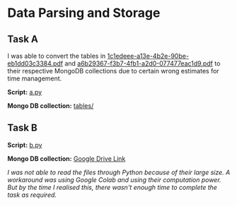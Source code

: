 # Data Parsing and Storage

## Task A
I was able to convert the tables in [1c1edeee-a13e-4b2e-90be-eb1dd03c3384.pdf](./Rec_Task/1c1edeee-a13e-4b2e-90be-eb1dd03c3384.pdf) and [a6b29367-f3b7-4fb1-a2d0-077477eac1d9.pdf](./Rec_Task/a6b29367-f3b7-4fb1-a2d0-077477eac1d9.pdf) to their respective MongoDB collections due to certain wrong estimates for time management.

**Script:** [a.py](./a.py)

**Mongo DB collection:** [tables/](./tables/)

## Task B
**Script:** [b.py](./b.py)

**Mongo DB collection:** [Google Drive Link](https://drive.google.com/drive/folders/1p1TL8wlYQ1sH2zgrQHRP5KTpXM4yWazz?usp=sharing)

*I was not able to read the files through Python because of their large size. A workaround was using Google Colab and using their computation power. But by the time I realised this, there wasn't enough time to complete the task as required.*
